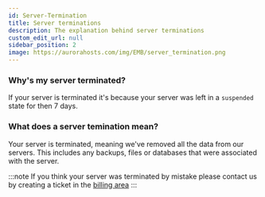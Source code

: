 ```yaml
---
id: Server-Termination
title: Server terminations
description: The explanation behind server terminations
custom_edit_url: null
sidebar_position: 2
image: https://aurorahosts.com/img/EMB/server_termination.png
---
```


### Why's my server terminated?

If your server is terminated it's because your server was left in a `suspended` state for then 7 days.

### What does a server temination mean?

Your server is terminated, meaning we've removed all the data from our servers. This includes any backups, files or databases that were associated with the server.

:::note
If you think your server was terminated by mistake please contact us by creating a ticket in the [billing area](https://billing.aurorahosts.com)
:::